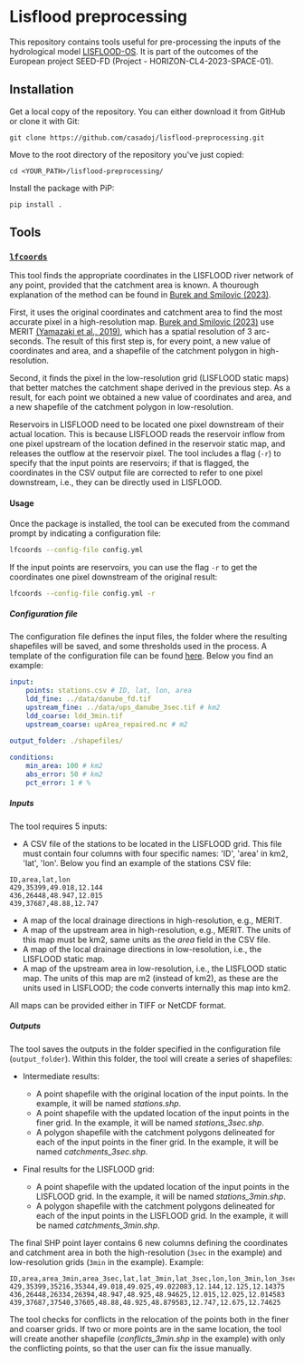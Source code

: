# Lisflood preprocessing

This repository contains tools useful for pre-processing the inputs of the hydrological model [LISFLOOD-OS](https://ec-jrc.github.io/lisflood/). It is part of the outcomes of the European project SEED-FD (Project - HORIZON-CL4-2023-SPACE-01).

## Installation

Get a local copy of the repository. You can either download it from GitHub or clone it with Git:

```git clone https://github.com/casadoj/lisflood-preprocessing.git```

Move to the root directory of the repository you've just copied:

```cd <YOUR_PATH>/lisflood-preprocessing/```

Install the package with PiP:

```pip install .```

## Tools

### [`lfcoords`](./src/lisfloodpreprocessing/lfcoords.py)

This tool finds the appropriate coordinates in the LISFLOOD river network of any point, provided that the catchment area is known. A thourough explanation of the method can be found in [Burek and Smilovic (2023)](https://essd.copernicus.org/articles/15/5617/2023/).

First, it uses the original coordinates and catchment area to find the most accurate pixel in a high-resolution map. [Burek and Smilovic (2023)](https://essd.copernicus.org/articles/15/5617/2023/) use MERIT [(Yamazaki et al., 2019)](https://agupubs.onlinelibrary.wiley.com/doi/full/10.1029/2019WR024873), which has a spatial resolution of 3 arc-seconds. The result of this first step is, for every point, a new value of coordinates and area, and a shapefile of the catchment polygon in high-resolution.

Second, it finds the pixel in the low-resolution grid (LISFLOOD static maps) that better matches the catchment shape derived in the previous step. As a result, for each point we obtained a new value of coordinates and area, and a new shapefile of the catchment polygon in low-resolution.

Reservoirs in LISFLOOD need to be located one pixel downstream of their actual location. This is because LISFLOOD reads the reservoir inflow from one pixel upstream of the location defined in the reservoir static map, and releases the outflow at the reservoir pixel. The tool includes a flag (`-r`) to specify that the input points are reservoirs; if that is flagged, the coordinates in the CSV output file are corrected to refer to one pixel downstream, i.e., they can be directly used in LISFLOOD.

#### Usage

Once the package is installed, the tool can be executed from the command prompt by indicating a configuration file:

```bash
lfcoords --config-file config.yml
```

If the input points are reservoirs, you can use the flag `-r` to get the coordinates one pixel downstream of the original result:

```bash
lfcoords --config-file config.yml -r
```

##### Configuration file

The configuration file defines the input files, the folder where the resulting shapefiles will be saved, and some thresholds used in the process. A template of the configuration file can be found [here](./src/lisfloodpreprocessing/config.yml). Below you find an example:

```yml
input:
    points: stations.csv # ID, lat, lon, area
    ldd_fine: ../data/danube_fd.tif
    upstream_fine: ../data/ups_danube_3sec.tif # km2
    ldd_coarse: ldd_3min.tif
    upstream_coarse: upArea_repaired.nc # m2
            
output_folder: ./shapefiles/

conditions:
    min_area: 100 # km2
    abs_error: 50 # km2
    pct_error: 1 # %
```

##### Inputs

The tool requires 5 inputs:

* A CSV file of the stations to be located in the LISFLOOD grid. This file must contain four columns with four specific names: 'ID', 'area' in km2, 'lat', 'lon'. Below you find an example of the stations CSV file:

```csv
ID,area,lat,lon
429,35399,49.018,12.144
436,26448,48.947,12.015
439,37687,48.88,12.747
```

* A map of the local drainage directions in high-resolution, e.g., MERIT.
* A map of the upstream area in high-resolution, e.g., MERIT. The units of this map must be km2, same units as the _area_ field in the CSV file.
* A map of the local drainage directions in low-resolution, i.e., the LISFLOOD static map.
* A map of the upstream area in low-resolution, i.e., the LISFLOOD static map. The units of this map are m2 (instead of km2), as these are the units used in LISFLOOD; the code converts internally this map into km2.

All maps can be provided either in TIFF or NetCDF format.

##### Outputs

The tool saves the outputs in the folder specified in the configuration file (`output_folder`). Within this folder, the tool will create a series of shapefiles:

* Intermediate results:
    * A point shapefile with the original location of the input points. In the example, it will be named *stations.shp*.
    * A point shapefile with the updated location of the input points in the finer grid. In the example, it will be named *stations_3sec.shp*.
    * A polygon shapefile with the catchment polygons delineated for each of the input points in the finer grid. In the example, it will be named *catchments_3sec.shp*.
    
* Final results for the LISFLOOD grid:
    * A point shapefile with the updated location of the input points in the LISFLOOD grid. In the example, it will be named *stations_3min.shp*.
    * A polygon shapefile with the catchment polygons delineated for each of the input points in the LISFLOOD grid. In the example, it will be named *catchments_3min.shp*.

The final SHP point layer contains 6 new columns defining the coordinates and catchment area in both the high-resolution (`3sec` in the example) and low-resolution grids (`3min` in the example). Example:

```csv
ID,area,area_3min,area_3sec,lat,lat_3min,lat_3sec,lon,lon_3min,lon_3sec
429,35399,35216,35344,49.018,49.025,49.022083,12.144,12.125,12.14375
436,26448,26334,26394,48.947,48.925,48.94625,12.015,12.025,12.014583
439,37687,37540,37605,48.88,48.925,48.879583,12.747,12.675,12.74625
```

The tool checks for conflicts in the relocation of the points both in the finer and coarser grids. If two or more points are in the same location, the tool will create another shapefile (*conflicts_3min.shp* in the example) with only the conflicting points, so that the user can fix the issue manually.